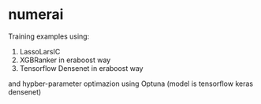 # numerai

Training examples using:
  1. LassoLarsIC
  2. XGBRanker in eraboost way
  3. Tensorflow Densenet in eraboost way
 
 and hypber-parameter optimazion using Optuna (model is tensorflow keras densenet)
   
